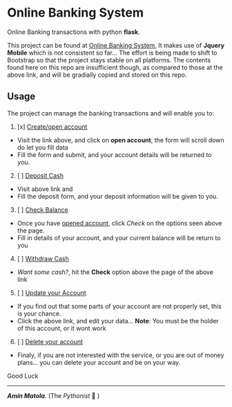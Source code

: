 # Online Banking System
Online Banking transactions with python **flask**.

This project can be found at [Online Banking System](http://systems.pythonanywhere.com), It makes use of **Jquery Mobile** which is not consistent so far...
The effort is being made to shift to Bootstrap so that the project stays stable on all platforms.
The contents found here on this repo are insufficient though, as compared to those at the above link, and will be gradially copied and stored on this repo.

## Usage
The project can manage the banking transactions and will enable you to:

1. [x] [Create/open account](http://systems.pythonanywhere.com)
- Visit the link above, and click on **open account**, the form will scroll down do let you fill data
- Fill the form and submit, and your account details will be returned to you.

2. [ ] [Deposit Cash](http://systems.pythonanywhere.com/bank#deposit)
- Visit above link and
- Fill the deposit form, and your deposit information will be given to you.

3. [ ] [Check Balance](http://systems.pythonanywhere.com/bank#check)
- Once you have [opened account](http://systems.pythonanywhere.com/bank), click *Check* on the options seen above the page.
- Fill in details of your account, and your current balance will be return to you
4. [ ] [Withdraw Cash](http://systems.pythonanywhere.com/bank#withdraw)
- _Want some cash?_, hit the **Check** option above the page of the above link

5. [ ] [Update your Account](http://systems.pythonanywhere.com/bank#update)
- If you find out that some parts of your account are not properly set, this is your chance.
- Click the above link, and edit your data... **Note**: You must be the holder of this account, or it wont work

6. [ ] [Delete your account](http://systems.pythonanywhere.com/bank#delete)
- Finaly, if you are not interested with the service, or you are out of money plans... you can delete your account and be on your way.

Good Luck
______________________________________________________________________

**_Amin Matola_**. (The _Pythonist_ :snake: )

